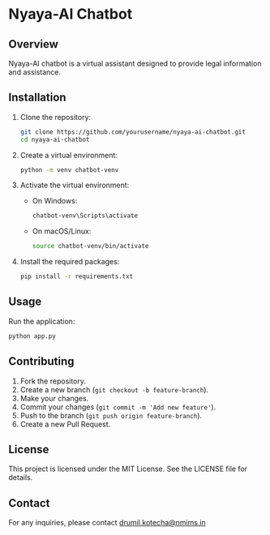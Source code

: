 
# Nyaya-AI Chatbot

## Overview

Nyaya-AI chatbot is a virtual assistant designed to provide legal information and assistance. 

## Installation

1. Clone the repository:
    ```sh
    git clone https://github.com/yourusername/nyaya-ai-chatbot.git
    cd nyaya-ai-chatbot
    ```

2. Create a virtual environment:
    ```sh
    python -m venv chatbot-venv
    ```

3. Activate the virtual environment:
    - On Windows:
        ```sh
        chatbot-venv\Scripts\activate
        ```
    - On macOS/Linux:
        ```sh
        source chatbot-venv/bin/activate
        ```

4. Install the required packages:
    ```sh
    pip install -r requirements.txt
    ```

## Usage

Run the application:
```sh
python app.py
```

## Contributing

1. Fork the repository.
2. Create a new branch (`git checkout -b feature-branch`).
3. Make your changes.
4. Commit your changes (`git commit -m 'Add new feature'`).
5. Push to the branch (`git push origin feature-branch`).
6. Create a new Pull Request.

## License

This project is licensed under the MIT License. See the LICENSE file for details.

## Contact

For any inquiries, please contact drumil.kotecha@nmims.in

